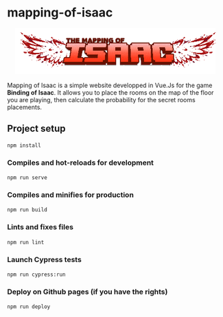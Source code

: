 # mapping-of-isaac
<div align="center">
    <img src="https://raw.githubusercontent.com/lne0nl/mapping-of-isaac/master/src/assets/logo.png">
</div>

<p>Mapping of Isaac is a simple website developped in Vue.Js for the game <b>Binding of Isaac</b>.
It allows you to place the rooms on the map of the floor you are playing, then calculate the probability for the secret rooms placements.
</p>

## Project setup
```
npm install
```

### Compiles and hot-reloads for development
```
npm run serve
```

### Compiles and minifies for production
```
npm run build
```

### Lints and fixes files
```
npm run lint
```

### Launch Cypress tests
```
npm run cypress:run
```

### Deploy on Github pages (if you have the rights)
```
npm run deploy
```
